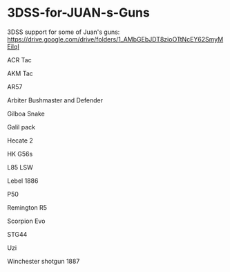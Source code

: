 # 3DSS-for-JUAN-s-Guns
3DSS support for some of Juan's guns:
https://drive.google.com/drive/folders/1_AMbGEbJDT8zioOTtNcEY62SmyMEilqI

ACR Tac

AKM Tac

AR57

Arbiter Bushmaster and Defender

Gilboa Snake

Galil pack

Hecate 2

HK G56s

L85 LSW

Lebel 1886

P50

Remington R5

Scorpion Evo

STG44

Uzi

Winchester shotgun 1887
